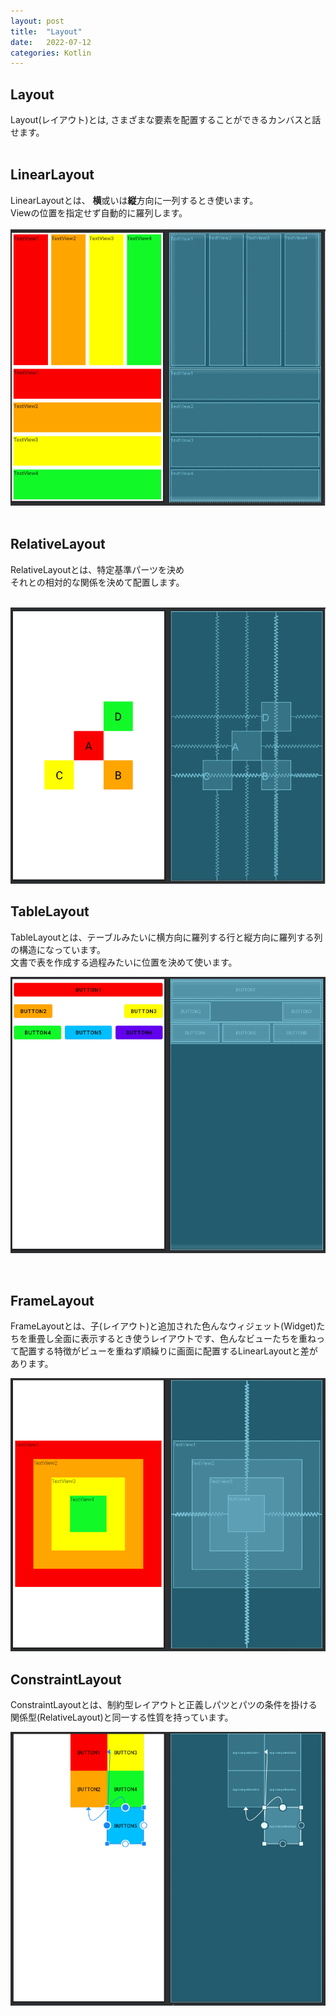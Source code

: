 ```yaml
---
layout: post
title:  "Layout"
date:   2022-07-12
categories: Kotlin 
---
```


## Layout


Layout(レイアウト)とは, さまざまな要素を配置することができるカンバスと話せます。
<br>
<br>

## LinearLayout

LinearLayoutとは、 **横**或いは**縦**方向に一列するとき使います。<br>Viewの位置を指定せず自動的に羅列します。<br><br>![](/assets/images/LinearLayout.png)
<br>
<br>

## RelativeLayout


RelativeLayoutとは、特定基準パーツを決め<br>それとの相対的な関係を決めて配置します。
<br>
<br>

![](/assets/images/RelativeLayout.png)

## TableLayout

TableLayoutとは、テーブルみたいに横方向に羅列する行と縦方向に羅列する列の構造になっています。<br>
文書で表を作成する過程みたいに位置を決めて使います。

![](/assets/images/TableLayout.png)

<br>

## FrameLayout

FrameLayoutとは、子(レイアウト)と追加された色んなウィジェット(Widget)たちを重畳し全面に表示するとき使うレイアウトです、色んなビューたちを重ねって配置する特徴がビューを重ねず順繰りに画面に配置するLinearLayoutと差があります。
<br>

![](/assets/images/FrameLayout.png)
<br>

## ConstraintLayout

ConstraintLayoutとは、制約型レイアウトと正義しパツとパツの条件を掛ける関係型(RelativeLayout)と同一する性質を持っています。




![](/assets/images/ConstraintLayout.png)


